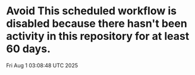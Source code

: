 # Avoid This scheduled workflow is disabled because there hasn't been activity in this repository for at least 60 days.
Fri Aug  1 03:08:48 UTC 2025

